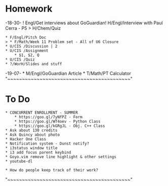 # Homework
-18-30-
    ! Engl/Get interviews about GoGuardian!
    H/Engl/Interview with Paul Cerra - P5
    > H/Chem/Quiz

    * F/Engl/Pitch Doc
    > * F/Math/Week 11 Problem set - All of U6 Closure
    * U/CIS /Discussion | 2
    * U/CIS /Assignment
        * $1, $2, Q
    * U/CIS /Quiz
    * ?/WorH/Slides and stuff
-19-07-
    * M/Engl/GoGuardian Article
    * T/Math/PT Calculator
"~~~~~~~~~~~~~~~~~~~~~~~~~~~~~~~~~~~~~~~~~~"
# To Do
    * CONCURRENT ENROLLMENT - SUMMER
        * https://goo.gl/7yNfPZ - Form
        * https://goo.gl/WT4oev - Python Class
        * https://goo.gl/kGRgJL - Obj. C++ Class
    * Ask about 130 credits
    * Ask Quincy about photo
    * Hacker One Class
    * Notification system - Dunst notify?
    * i3status window title
    * i3 add focus parent keybind
    * Goyo.vim remove line highlight & other settings
    * youtube-dl

    * How do people keep track of their work?
"~~~~~~~~~~~~~~~~~~~~~~~~~~~~~~~~~~~~~~~~~~"
